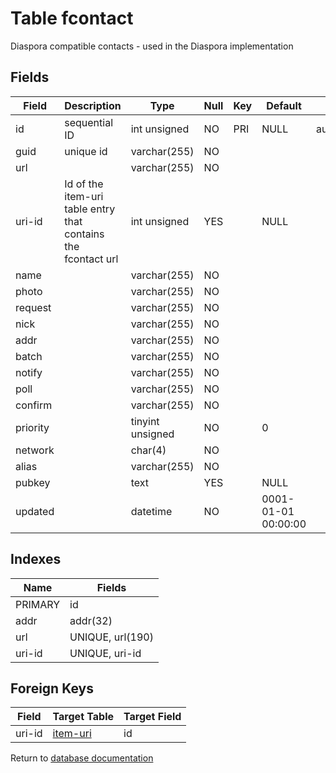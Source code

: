 Table fcontact
===========

Diaspora compatible contacts - used in the Diaspora implementation

Fields
------

| Field    | Description                                                   | Type             | Null | Key | Default             | Extra          |
| -------- | ------------------------------------------------------------- | ---------------- | ---- | --- | ------------------- | -------------- |
| id       | sequential ID                                                 | int unsigned     | NO   | PRI | NULL                | auto_increment |
| guid     | unique id                                                     | varchar(255)     | NO   |     |                     |                |
| url      |                                                               | varchar(255)     | NO   |     |                     |                |
| uri-id   | Id of the item-uri table entry that contains the fcontact url | int unsigned     | YES  |     | NULL                |                |
| name     |                                                               | varchar(255)     | NO   |     |                     |                |
| photo    |                                                               | varchar(255)     | NO   |     |                     |                |
| request  |                                                               | varchar(255)     | NO   |     |                     |                |
| nick     |                                                               | varchar(255)     | NO   |     |                     |                |
| addr     |                                                               | varchar(255)     | NO   |     |                     |                |
| batch    |                                                               | varchar(255)     | NO   |     |                     |                |
| notify   |                                                               | varchar(255)     | NO   |     |                     |                |
| poll     |                                                               | varchar(255)     | NO   |     |                     |                |
| confirm  |                                                               | varchar(255)     | NO   |     |                     |                |
| priority |                                                               | tinyint unsigned | NO   |     | 0                   |                |
| network  |                                                               | char(4)          | NO   |     |                     |                |
| alias    |                                                               | varchar(255)     | NO   |     |                     |                |
| pubkey   |                                                               | text             | YES  |     | NULL                |                |
| updated  |                                                               | datetime         | NO   |     | 0001-01-01 00:00:00 |                |

Indexes
------------

| Name    | Fields           |
| ------- | ---------------- |
| PRIMARY | id               |
| addr    | addr(32)         |
| url     | UNIQUE, url(190) |
| uri-id  | UNIQUE, uri-id   |

Foreign Keys
------------

| Field | Target Table | Target Field |
|-------|--------------|--------------|
| uri-id | [item-uri](help/database/db_item-uri) | id |

Return to [database documentation](help/database)
